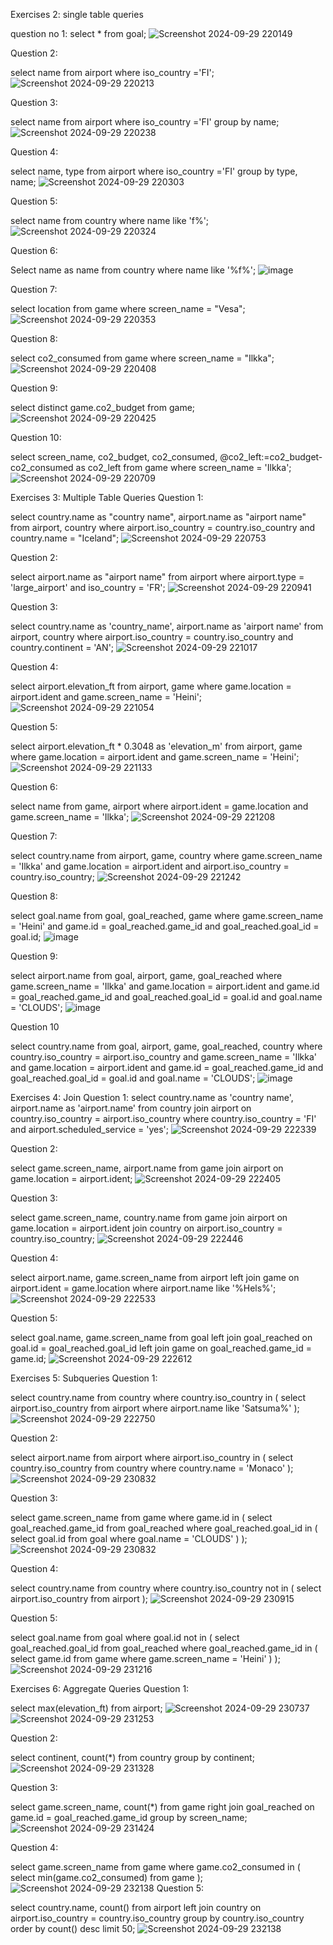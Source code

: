 Exercises 2: single table queries

question no 1:
select * from goal;
![Screenshot 2024-09-29 220149](https://github.com/user-attachments/assets/67cbe15d-f4e6-41d6-ae05-702cfbee6115)



Question 2:

select name from airport where iso_country ='FI';
![Screenshot 2024-09-29 220213](https://github.com/user-attachments/assets/7742ea5d-037f-4863-8fed-23c61a5e36dc)

Question 3:

select name from airport where iso_country ='FI' group by name;
![Screenshot 2024-09-29 220238](https://github.com/user-attachments/assets/21e306c0-5c24-451b-bf9f-1277f5475f2a)

Question 4:

select name, type from airport where iso_country ='FI' group by type, name;
![Screenshot 2024-09-29 220303](https://github.com/user-attachments/assets/c59cf608-691a-4ee7-b3e5-9cc26659e5ad)

Question 5:

select name from country where name like 'f%';
![Screenshot 2024-09-29 220324](https://github.com/user-attachments/assets/75f9cf0d-ee26-4d25-b276-001f010316d7)

Question 6:

Select name as name from country where name like '%f%';
![image](https://github.com/user-attachments/assets/3ba16910-2122-401b-9d3b-98081f098987)


Question 7:

select location from game where screen_name = "Vesa";
![Screenshot 2024-09-29 220353](https://github.com/user-attachments/assets/cf90c9ec-c3a8-4983-a037-38c7f204c65d)

Question 8:

select co2_consumed from game where screen_name = "Ilkka";
![Screenshot 2024-09-29 220408](https://github.com/user-attachments/assets/b1808660-2d40-488f-8e93-38af914dc690)

Question 9:

select distinct game.co2_budget from game;
![Screenshot 2024-09-29 220425](https://github.com/user-attachments/assets/3e96a838-c06b-417b-85ad-353d051bb321)

Question 10:

select screen_name, co2_budget, co2_consumed, @co2_left:=co2_budget-co2_consumed as co2_left from game
where screen_name = 'Ilkka';
![Screenshot 2024-09-29 220709](https://github.com/user-attachments/assets/b1d44b5e-b209-4d90-b3f1-c10dc30e44bd)

Exercises 3: Multiple Table Queries
Question 1:

select country.name as "country name", airport.name as "airport name" from airport, country where airport.iso_country = country.iso_country and country.name = "Iceland";
![Screenshot 2024-09-29 220753](https://github.com/user-attachments/assets/c4e3ae40-8bbc-4012-85c2-b196a007a630)

Question 2:

select airport.name as "airport name" from airport where airport.type = 'large_airport' and iso_country = 'FR';
![Screenshot 2024-09-29 220941](https://github.com/user-attachments/assets/d4d17068-b9fc-4c51-a272-fc1a5b6ed33d)

Question 3:

select country.name as 'country_name', airport.name as 'airport name' from airport, country where airport.iso_country = country.iso_country and country.continent = 'AN';
![Screenshot 2024-09-29 221017](https://github.com/user-attachments/assets/7b800d62-d2eb-42f6-903d-1441bfb08770)

Question 4:

select airport.elevation_ft from airport, game where game.location = airport.ident and game.screen_name = 'Heini';
![Screenshot 2024-09-29 221054](https://github.com/user-attachments/assets/cf34b8e1-9484-40ca-8621-4cfcec4849ed)

Question 5:

select airport.elevation_ft * 0.3048 as 'elevation_m' from airport, game where game.location = airport.ident and game.screen_name = 'Heini';
![Screenshot 2024-09-29 221133](https://github.com/user-attachments/assets/17dedee6-bf5f-4a17-8ac1-1339c079086f)

Question 6:

select name from game, airport where airport.ident = game.location and game.screen_name = 'Ilkka';
![Screenshot 2024-09-29 221208](https://github.com/user-attachments/assets/0def2367-3982-4ac3-83b9-c03292105b3a)


Question 7:

select country.name from airport, game, country where game.screen_name = 'Ilkka' and game.location = airport.ident and airport.iso_country = country.iso_country;
![Screenshot 2024-09-29 221242](https://github.com/user-attachments/assets/41fecc06-9792-4ec6-8539-b0e30c9a521a)

Question 8:

select goal.name from goal, goal_reached, game where game.screen_name = 'Heini' and game.id = goal_reached.game_id and goal_reached.goal_id = goal.id;
![image](https://github.com/user-attachments/assets/8e4970ba-d808-421a-99cc-42790bd1dab0)

Question 9:

select airport.name from goal, airport, game, goal_reached where game.screen_name = 'Ilkka' and game.location = airport.ident and game.id = goal_reached.game_id and goal_reached.goal_id = goal.id and goal.name = 'CLOUDS';
![image](https://github.com/user-attachments/assets/1af96d3a-b37a-448b-9854-f0a607f43da9)

Question 10

select country.name from goal, airport, game, goal_reached, country where country.iso_country = airport.iso_country and game.screen_name = 'Ilkka' and game.location = airport.ident and game.id = goal_reached.game_id and goal_reached.goal_id = goal.id and goal.name = 'CLOUDS';
![image](https://github.com/user-attachments/assets/2f9f01a8-152d-4572-ac3a-bfc53ce84d71)


Exercises 4: Join
Question 1:
select country.name as 'country name', airport.name as 'airport.name' from country join airport on country.iso_country = airport.iso_country where country.iso_country = 'FI' and airport.scheduled_service = 'yes';
![Screenshot 2024-09-29 222339](https://github.com/user-attachments/assets/df64831a-5997-4d7a-a30a-87b17ae34252)


Question 2:

select game.screen_name, airport.name from game join airport on game.location = airport.ident;
![Screenshot 2024-09-29 222405](https://github.com/user-attachments/assets/64ac72d2-fe0d-46d1-98ae-7f47294f6245)


Question 3:

select game.screen_name, country.name from game join airport on game.location = airport.ident join country on airport.iso_country = country.iso_country;
![Screenshot 2024-09-29 222446](https://github.com/user-attachments/assets/62c97658-af7f-4f85-b9ac-12ee6e2cffe6)


Question 4:

select airport.name, game.screen_name from airport left join game on airport.ident = game.location where airport.name like '%Hels%';
![Screenshot 2024-09-29 222533](https://github.com/user-attachments/assets/919afc8e-e00a-4817-b45c-58b2d1b63cc3)



Question 5:

select goal.name, game.screen_name from goal left join goal_reached on goal.id = goal_reached.goal_id left join game on goal_reached.game_id = game.id;
![Screenshot 2024-09-29 222612](https://github.com/user-attachments/assets/cbdbccee-2285-4ecb-a198-aa01fbae2273)


Exercises 5: Subqueries
Question 1:

select country.name from country where country.iso_country in ( select airport.iso_country from airport where airport.name like 'Satsuma%' );
![Screenshot 2024-09-29 222750](https://github.com/user-attachments/assets/646025e5-2a6c-49f4-95c7-baf1781abf6a)

Question 2:

select airport.name from airport where airport.iso_country in ( select country.iso_country from country where country.name = 'Monaco' );
![Screenshot 2024-09-29 230832](https://github.com/user-attachments/assets/8364f6b3-5f50-43d8-88b1-09f35e6317cf)

Question 3:

select game.screen_name from game where game.id in ( select goal_reached.game_id from goal_reached where goal_reached.goal_id in ( select goal.id from goal where goal.name = 'CLOUDS' ) );
![Screenshot 2024-09-29 230832](https://github.com/user-attachments/assets/90668999-e1a6-42a5-8e0a-e92c388b3086)

Question 4:

select country.name from country where country.iso_country not in ( select airport.iso_country from airport );
![Screenshot 2024-09-29 230915](https://github.com/user-attachments/assets/1a0ea99f-912e-41ff-88e7-5188a8ef663e)

Question 5:

select goal.name from goal where goal.id not in ( select goal_reached.goal_id from goal_reached where goal_reached.game_id in ( select game.id from game where game.screen_name = 'Heini' ) );
![Screenshot 2024-09-29 231216](https://github.com/user-attachments/assets/57d142b7-f839-4026-af59-8f75e529d478)

Exercises 6: Aggregate Queries
Question 1:

select max(elevation_ft) from airport;
![Screenshot 2024-09-29 230737](https://github.com/user-attachments/assets/bb6bdf44-605f-45fb-9346-9d55debdf1ae)
![Screenshot 2024-09-29 231253](https://github.com/user-attachments/assets/ef04e606-9eff-4970-95fa-79ad8f291394)

Question 2:

select continent, count(*) from country group by continent;
![Screenshot 2024-09-29 231328](https://github.com/user-attachments/assets/5787b490-96d8-406f-bf2b-bab94a08d90d)

Question 3:

select game.screen_name, count(*) from game right join goal_reached on game.id = goal_reached.game_id group by screen_name;
![Screenshot 2024-09-29 231424](https://github.com/user-attachments/assets/0afa29e7-7cc1-459e-a107-deb44e48ddbf)

Question 4:

select game.screen_name from game where game.co2_consumed in ( select min(game.co2_consumed) from game );
![Screenshot 2024-09-29 232138](https://github.com/user-attachments/assets/ae12ad9c-b3cb-4412-abf9-ea9f5e242f30)
Question 5:

select country.name, count() from airport left join country on airport.iso_country = country.iso_country group by country.iso_country order by count() desc limit 50;
![Screenshot 2024-09-29 232138](https://github.com/user-attachments/assets/171658cb-e027-4b54-bd90-a5f41e7cbc36)




















